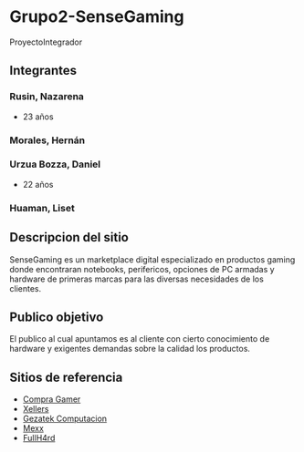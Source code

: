 # Grupo2-SenseGaming
ProyectoIntegrador


## Integrantes

### Rusin, Nazarena
- 23 años


### Morales, Hernán



### Urzua Bozza, Daniel
- 22 años


### Huaman, Liset



## Descripcion del sitio

SenseGaming es un marketplace digital especializado en productos gaming donde encontraran notebooks, perifericos, opciones de PC armadas y hardware de primeras marcas para las diversas necesidades de los clientes.


## Publico objetivo

El publico al cual apuntamos es al cliente con cierto conocimiento de hardware y exigentes demandas sobre la calidad los productos. 


## Sitios de referencia 

- [Compra Gamer](https://www.compragamer.com/)
- [Xellers](https://www.xellers.com.ar/)
- [Gezatek Computacion](https://www.gezatek.com.ar/)
- [Mexx](https://www.mexx.com.ar/)
- [FullH4rd](https://www.fullh4rd.com.ar/)
